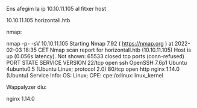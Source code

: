 Ens afegim la ip 10.10.11.105 al fitxer host

10.10.11.105 horizontall.htb

nmap:

nmap -p- -sV 10.10.11.105
Starting Nmap 7.92 ( https://nmap.org ) at 2022-02-03 18:35 CET
Nmap scan report for horizontall.htb (10.10.11.105)
Host is up (0.056s latency).
Not shown: 65533 closed tcp ports (conn-refused)
PORT   STATE SERVICE VERSION
22/tcp open  ssh     OpenSSH 7.6p1 Ubuntu 4ubuntu0.5 (Ubuntu Linux; protocol 2.0)
80/tcp open  http    nginx 1.14.0 (Ubuntu)
Service Info: OS: Linux; CPE: cpe:/o:linux:linux_kernel


Wappalyzer diu:

nginx 1.14.0


